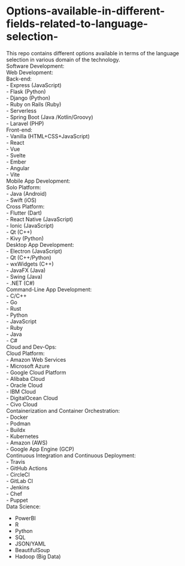 # Options-available-in-different-fields-related-to-language-selection- <br />
This repo contains different options available in terms of the language selection in various domain of the technology.<br />
Software Development: <br />
  Web Development: <br />
    Back-end:<br />
      - Express (JavaScript) <br />
      - Flask (Python) <br />
      - Django (Python) <br />
      - Ruby on Rails (Ruby) <br />
      - Serverless <br />
      - Spring Boot (Java /Kotlin/Groovy) <br />
      - Laravel (PHP) <br />
    Front-end: <br />
      - Vanilla (HTML+CSS+JavaScript) <br />
      - React <br />
      - Vue <br />
      - Svelte <br />
      - Ember <br />
      - Angular <br />
      - Vite <br />
 Mobile App Development:<br />
    Solo Platform: <br />
      - Java (Android) <br />
      - Swift (iOS) <br />
    Cross Platform: <br />
      - Flutter (Dart) <br />
      - React Native (JavaScript) <br />
      - Ionic (JavaScript) <br />
      - Qt (C++) <br />
      - Kivy (Python) <br />
  Desktop App Development: <br />
    - Electron (JavaScript) <br />
    - Qt (C++/Python) <br />
    - wxWidgets (C++) <br />
    - JavaFX (Java) <br />
    - Swing (Java) <br />
    - .NET (C#) <br />
  Command-Line App Development: <br />
    - C/C++ <br />
    - Go <br />
    - Rust <br />
    - Python <br />
    - JavaScript <br />
    - Ruby <br />
    - Java <br />
    - C# <br />
Cloud and Dev-Ops: <br />
  Cloud Platform: <br />
    - Amazon Web Services <br />
    - Microsoft Azure <br />
    - Google Cloud Platform <br />
    - Alibaba Cloud <br />
    - Oracle Cloud <br />
    - IBM Cloud <br />
    - DigitalOcean Cloud <br />
    - Civo Cloud <br />
  Containerization and Container Orchestration: <br />
    - Docker <br />
    - Podman <br />
    - Buildx <br />
    - Kubernetes <br />
    - Amazon (AWS) <br />
    - Google App Engine (GCP) <br />
  Continuous Integration and Continuous Deployment: <br />
    - Travis <br />
    - GitHub Actions <br />
    - CircleCI <br />
    - GitLab CI <br />
    - Jenkins <br />
    - Chef <br />
    - Puppet <br />
Data Science: <br />
  - PowerBI <br />
  - R <br />
  - Python <br />
  - SQL <br />
  - JSON/YAML <br />
  - BeautifulSoup <br />
  - Hadoop (Big Data) <br />

